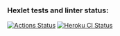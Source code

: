 ### Hexlet tests and linter status:
[![Actions Status](https://github.com/itaopro/php-project-lvl3/workflows/hexlet-check/badge.svg)](https://github.com/itaopro/php-project-lvl3/actions)
[![Heroku CI Status](https://lvl3-php.herokuapp.com/last.svg)](https://dashboard.heroku.com/pipelines/b3794b80-8226-443d-9a5e-42e20896ae0b/tests)
